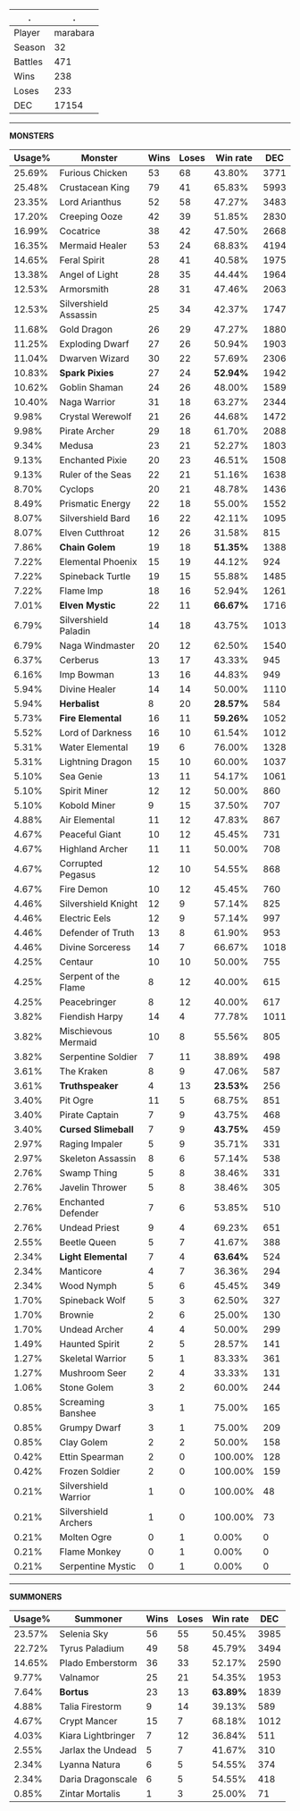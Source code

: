 .|.
|-|-
Player|marabara
Season|32
Battles|471
Wins|238
Loses|233
DEC|17154

---
**MONSTERS**

Usage%|Monster|Wins|Loses|Win rate|DEC|
-|-|-|-|-|-|
25.69%|Furious Chicken|53|68|43.80%|3771|
25.48%|Crustacean King|79|41|65.83%|5993|
23.35%|Lord Arianthus|52|58|47.27%|3483|
17.20%|Creeping Ooze|42|39|51.85%|2830|
16.99%|Cocatrice|38|42|47.50%|2668|
16.35%|Mermaid Healer|53|24|68.83%|4194|
14.65%|Feral Spirit|28|41|40.58%|1975|
13.38%|Angel of Light|28|35|44.44%|1964|
12.53%|Armorsmith|28|31|47.46%|2063|
12.53%|Silvershield Assassin|25|34|42.37%|1747|
11.68%|Gold Dragon|26|29|47.27%|1880|
11.25%|Exploding Dwarf|27|26|50.94%|1903|
11.04%|Dwarven Wizard|30|22|57.69%|2306|
10.83%|**Spark Pixies**|27|24|**52.94%**|1942|
10.62%|Goblin Shaman|24|26|48.00%|1589|
10.40%|Naga Warrior|31|18|63.27%|2344|
9.98%|Crystal Werewolf|21|26|44.68%|1472|
9.98%|Pirate Archer|29|18|61.70%|2088|
9.34%|Medusa|23|21|52.27%|1803|
9.13%|Enchanted Pixie|20|23|46.51%|1508|
9.13%|Ruler of the Seas|22|21|51.16%|1638|
8.70%|Cyclops|20|21|48.78%|1436|
8.49%|Prismatic Energy|22|18|55.00%|1552|
8.07%|Silvershield Bard|16|22|42.11%|1095|
8.07%|Elven Cutthroat|12|26|31.58%|815|
7.86%|**Chain Golem**|19|18|**51.35%**|1388|
7.22%|Elemental Phoenix|15|19|44.12%|924|
7.22%|Spineback Turtle|19|15|55.88%|1485|
7.22%|Flame Imp|18|16|52.94%|1261|
7.01%|**Elven Mystic**|22|11|**66.67%**|1716|
6.79%|Silvershield Paladin|14|18|43.75%|1013|
6.79%|Naga Windmaster|20|12|62.50%|1540|
6.37%|Cerberus|13|17|43.33%|945|
6.16%|Imp Bowman|13|16|44.83%|949|
5.94%|Divine Healer|14|14|50.00%|1110|
5.94%|**Herbalist**|8|20|**28.57%**|584|
5.73%|**Fire Elemental**|16|11|**59.26%**|1052|
5.52%|Lord of Darkness|16|10|61.54%|1012|
5.31%|Water Elemental|19|6|76.00%|1328|
5.31%|Lightning Dragon|15|10|60.00%|1037|
5.10%|Sea Genie|13|11|54.17%|1061|
5.10%|Spirit Miner|12|12|50.00%|860|
5.10%|Kobold Miner|9|15|37.50%|707|
4.88%|Air Elemental|11|12|47.83%|867|
4.67%|Peaceful Giant|10|12|45.45%|731|
4.67%|Highland Archer|11|11|50.00%|708|
4.67%|Corrupted Pegasus|12|10|54.55%|868|
4.67%|Fire Demon|10|12|45.45%|760|
4.46%|Silvershield Knight|12|9|57.14%|825|
4.46%|Electric Eels|12|9|57.14%|997|
4.46%|Defender of Truth|13|8|61.90%|953|
4.46%|Divine Sorceress|14|7|66.67%|1018|
4.25%|Centaur|10|10|50.00%|755|
4.25%|Serpent of the Flame|8|12|40.00%|615|
4.25%|Peacebringer|8|12|40.00%|617|
3.82%|Fiendish Harpy|14|4|77.78%|1011|
3.82%|Mischievous Mermaid|10|8|55.56%|805|
3.82%|Serpentine Soldier|7|11|38.89%|498|
3.61%|The Kraken|8|9|47.06%|587|
3.61%|**Truthspeaker**|4|13|**23.53%**|256|
3.40%|Pit Ogre|11|5|68.75%|851|
3.40%|Pirate Captain|7|9|43.75%|468|
3.40%|**Cursed Slimeball**|7|9|**43.75%**|459|
2.97%|Raging Impaler|5|9|35.71%|331|
2.97%|Skeleton Assassin|8|6|57.14%|538|
2.76%|Swamp Thing|5|8|38.46%|331|
2.76%|Javelin Thrower|5|8|38.46%|305|
2.76%|Enchanted Defender|7|6|53.85%|510|
2.76%|Undead Priest|9|4|69.23%|651|
2.55%|Beetle Queen|5|7|41.67%|388|
2.34%|**Light Elemental**|7|4|**63.64%**|524|
2.34%|Manticore|4|7|36.36%|294|
2.34%|Wood Nymph|5|6|45.45%|349|
1.70%|Spineback Wolf|5|3|62.50%|327|
1.70%|Brownie|2|6|25.00%|130|
1.70%|Undead Archer|4|4|50.00%|299|
1.49%|Haunted Spirit|2|5|28.57%|141|
1.27%|Skeletal Warrior|5|1|83.33%|361|
1.27%|Mushroom Seer|2|4|33.33%|131|
1.06%|Stone Golem|3|2|60.00%|244|
0.85%|Screaming Banshee|3|1|75.00%|165|
0.85%|Grumpy Dwarf|3|1|75.00%|209|
0.85%|Clay Golem|2|2|50.00%|158|
0.42%|Ettin Spearman|2|0|100.00%|128|
0.42%|Frozen Soldier|2|0|100.00%|159|
0.21%|Silvershield Warrior|1|0|100.00%|48|
0.21%|Silvershield Archers|1|0|100.00%|73|
0.21%|Molten Ogre|0|1|0.00%|0|
0.21%|Flame Monkey|0|1|0.00%|0|
0.21%|Serpentine Mystic|0|1|0.00%|0|

---
**SUMMONERS**

Usage%|Summoner|Wins|Loses|Win rate|DEC|
-|-|-|-|-|-|
23.57%|Selenia Sky|56|55|50.45%|3985|
22.72%|Tyrus Paladium|49|58|45.79%|3494|
14.65%|Plado Emberstorm|36|33|52.17%|2590|
9.77%|Valnamor|25|21|54.35%|1953|
7.64%|**Bortus**|23|13|**63.89%**|1839|
4.88%|Talia Firestorm|9|14|39.13%|589|
4.67%|Crypt Mancer|15|7|68.18%|1012|
4.03%|Kiara Lightbringer|7|12|36.84%|511|
2.55%|Jarlax the Undead|5|7|41.67%|310|
2.34%|Lyanna Natura|6|5|54.55%|374|
2.34%|Daria Dragonscale|6|5|54.55%|418|
0.85%|Zintar Mortalis|1|3|25.00%|71|

